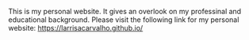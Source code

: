 This is my personal website.
It gives an overlook on my professinal and educational background.
Please visit the following link for my personal website: 
https://larrisacarvalho.github.io/
